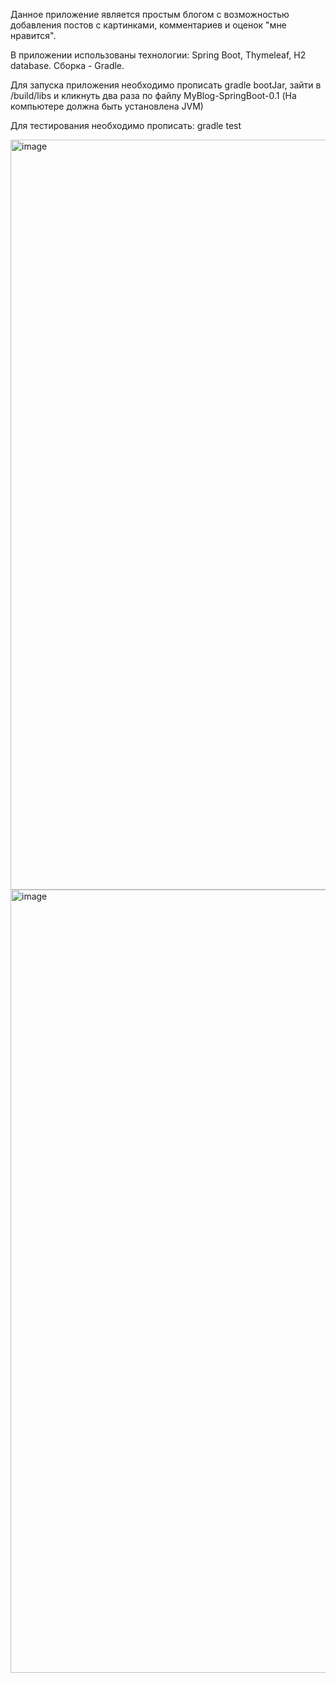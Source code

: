 Данное приложение является простым блогом с возможностью добавления постов с картинками, комментариев и оценок "мне нравится".

В приложении использованы технологии: Spring Boot, Thymeleaf, H2 database. Сборка - Gradle.

Для запуска приложения необходимо прописать gradle bootJar, зайти в /build/libs и кликнуть два раза по файлу MyBlog-SpringBoot-0.1
(На компьютере должна быть установлена JVM)

Для тестирования необходимо прописать: gradle test

<img width="2129" height="1200" alt="image" src="https://github.com/user-attachments/assets/1f8b0bc9-99de-47ae-b298-1c37b3786dfb" />

<img width="979" height="1253" alt="image" src="https://github.com/user-attachments/assets/a7969709-fd83-44a3-8ff9-18f12e6150a0" />
